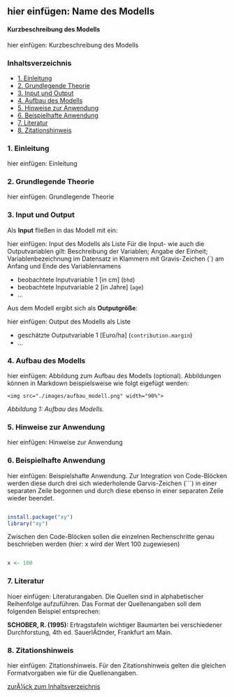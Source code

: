 hier einfügen: Name des Modells
-------------------------------------------

#### Kurzbeschreibung des Modells

hier einfügen: Kurzbeschreibung des Modells

<h3>
<a name="menu">Inhaltsverzeichnis</a>
</h3>
<ul>
<li>
<a href="#1. Einleitung">1. Einleitung</a>
</li>
<li>
<a href="#2. Grundlegende Theorie">2. Grundlegende Theorie</a>
</li>
<li>
<a href="#3. Input und Output">3. Input und Output</a>
</li>
<li>
<a href="#4. Aufbau des Modells">4. Aufbau des Modells</a>
</li>
<li>
<a href="#5. Hinweise zur Anwendung">5. Hinweise zur Anwendung</a>
</li>
<li>
<a href="#6. Beispielhafte Anwendung">6. Beispielhafte Anwendung</a>
</li>
<li>
<a href="#7. Literatur">7. Literatur</a>
</li>
<li>
<a href="#8. Zitationshinweis">8. Zitationshinweis</a>
</li>
</ul>

<h3>
<a name="1. Einleitung">1. Einleitung</a>
</h3>

hier einfügen: Einleitung

<h3>
<a name="2. Grundlegende Theorie">2. Grundlegende Theorie</a>
</h3>

hier einfügen: Grundlegende Theorie 

<h3>
<a name="3. Input und Output">3. Input und Output</a>
</h3>

Als **Input** fließen in das Modell mit ein:

hier einfügen: Input des Modells als Liste
Für die Input- wie auch die Outputvariablen gilt: Beschreibung der Variablen; Angabe der Einheit; Variablenbezeichnung im Datensatz in Klammern mit Gravis-Zeichen (`) am Anfang und Ende des Variablennamens

- beobachtete Inputvariable 1 [in cm] (`bhd`) 
- beobachtete Inputvariable 2 [in Jahre] (`age`)
- ...

Aus dem Modell ergibt sich als **Outputgröße**:

hier einfügen: Output des Modells als Liste

- geschätzte Outputvariable 1 [Euro/ha] (`contribution.margin`)
- ...

<h3>
<a name="4. Aufbau des Modells">4. Aufbau des Modells</a>
</h3>

hier einfügen: Abbildung zum Aufbau des Modells (optional).
Abbildungen können in Markdown beispielsweise wie folgt eigefügt werden:

```
<img src="./images/aufbau_modell.png" width="90%">
```
*Abbildung 1: Aufbau des Modells.*

<h3>
<a name="5. Hinweise zur Anwendung">5. Hinweise zur Anwendung</a>
</h3>

hier einfügen: Hinweise zur Anwendung

<h3>
<a name="6. Beispielhafte Anwendung">6. Beispielhafte Anwendung</a>
</h3>

hier einfügen: Beispielshafte Anwendung. Zur Integration von Code-Blöcken werden diese durch drei sich wiederholende Garvis-Zeichen (```) in einer separaten Zeile begonnen und durch diese ebenso in einer separaten Zeile wieder beendet. 

```r

install.package("xy")
library("xy")

```

Zwischen den Code-Blöcken sollen die einzelnen Rechenschritte genau beschrieben werden (hier: x wird der Wert 100 zugewiesen)

```r

x <- 100


```

<h3>
<a name="7. Literatur">7. Literatur</a>
</h3>

hioer einfügen: Literaturangaben. Die Quellen sind in alphabetischer Reihenfolge aufzuführen. Das Format der Quellenangaben soll dem folgenden Beispiel entsprechen:

<strong> SCHOBER, R. (1995): </strong> Ertragstafeln wichtiger Baumarten bei verschiedener Durchforstung, 4th ed. SauerlÃ¤nder, Frankfurt am Main.

<h3>
<a name="8. Zitationshinweis">8. Zitationshinweis</a>
</h3>

hier einfügen: Zitationshinweis. Für den Zitationshinweis gelten die gleichen Formatvorgaben wie für die Quellenangaben.

<p>
<a href="#menu">zurÃ¼ck zum Inhaltsverzeichnis</a>
</p>
